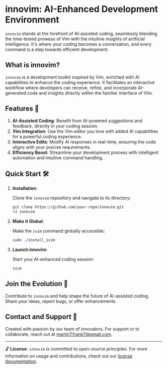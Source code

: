 # innovim: AI-Enhanced Development Environment

`innovim` stands at the forefront of AI-assisted coding, seamlessly blending the time-tested prowess of Vim with the intuitive insights of artificial intelligence. It's where your coding becomes a conversation, and every command is a step towards efficient development.

## What is innovim?

`innovim` is a development toolkit inspired by Vim, enriched with AI capabilities to enhance the coding experience. It facilitates an interactive workflow where developers can receive, refine, and incorporate AI-generated code and insights directly within the familiar interface of Vim.

## Features 🌟

1. **AI-Assisted Coding**: Benefit from AI-powered suggestions and feedback, directly in your coding session.
2. **Vim Integration**: Use the Vim editor you love with added AI capabilities for a powerful coding experience.
3. **Interactive Edits**: Modify AI responses in real-time, ensuring the code aligns with your precise requirements.
4. **Efficiency Boost**: Streamline your development process with intelligent automation and intuitive command handling.

## Quick Start 🛠️

1. **Installation**:

   Clone the `innovim` repository and navigate to its directory:

   ```bash
   git clone https://github.com/your-repo/innovim.git
   cd innovim
   ```

2. **Make it Global**:

   Make the `ivim` command globally accessible:

   ```bash
   sudo ./install_ivim
   ```

3. **Launch innovim**:

   Start your AI-enhanced coding session:

   ```bash
   ivim
   ```

## Join the Evolution 🌱

Contribute to `innovim` and help shape the future of AI-assisted coding. Share your ideas, report bugs, or offer enhancements.

## Contact and Support 🙏

Created with passion by our team of innovators. For support or to collaborate, reach out at [martin7.frank7@gmail.com](mailto:martin7.frank7@gmail.com).

---

🔓 **License**: `innovim` is committed to open-source principles. For more information on usage and contributions, check out our [license documentation](https://github.com/m-c-frank/innovim/blob/main/LICENSE.md).
